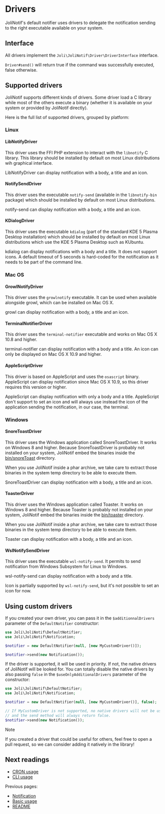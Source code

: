 # Drivers

JoliNotif's default notifier uses drivers to delegate the notification sending
to the right executable available on your system.

## Interface

All drivers implement the `Joli\JoliNotif\Driver\DriverInterface` interface.

`Driver#send()` will return true if the command was successfully executed,
false otherwise.

## Supported drivers

JoliNotif supports different kinds of drivers. Some driver load a C library
while most of the others execute a binary (whether it is available on your
system or provided by JoliNotif directly).

Here is the full list of supported drivers, grouped by platform:

### Linux

#### LibNotifyDriver

This driver uses the FFI PHP extension to interact with the `libnotify` C
library. This library should be installed by default on most Linux
distributions wih graphical interface.

LibNotifyDriver can display notification with a body, a title and an icon.

#### NotifySendDriver

This driver uses the executable `notify-send` (available in the
`libnotify-bin` package) which should be installed by default on most Linux
distributions.

notify-send can display notification with a body, a title and an icon.

#### KDialogDriver

This driver uses the executable `kdialog` (part of the standard KDE 5 Plasma
Desktop installation) which should be installed by default on most Linux
distributions which use the KDE 5 Plasma Desktop such as KUbuntu.

kdialog can display notifications with a body and a title. It does not support
icons. A default timeout of 5 seconds is hard-coded for the notification as it
needs to be part of the command line.

### Mac OS

#### GrowlNotifyDriver

This driver uses the `growlnotify` executable. It can be used when available
alongside growl, which can be installed on Mac OS X.

growl can display notification with a body, a title and an icon.

#### TerminalNotifierDriver

This driver uses the `terminal-notifier` executable and works on Mac OS X 10.8
and higher.

terminal-notifier can display notification with a body and a title. An icon can
only be displayed on Mac OS X 10.9 and higher.

#### AppleScriptDriver

This driver is based on AppleScript and uses the `osascript` binary.
AppleScript can display notification since Mac OS X 10.9, so this driver
requires this version or higher.

AppleScript can display notification with only a body and a title. AppleScript
don't support to set an icon and will always use instead the icon of the
application sending the notification, in our case, the terminal.

### Windows

#### SnoreToastDriver

This driver uses the Windows application called SnoreToastDriver. It works on
Windows 8 and higher. Because SnoreToastDriver is probably not installed on
your system, JoliNotif embed the binaries inside the [bin/snoreToast](bin/snoreToast)
directory.

When you use JoliNotif inside a phar archive, we take care to extract those
binaries in the system temp directory to be able to execute them.

SnoreToastDriver can display notification with a body, a title and an icon.

#### ToasterDriver

This driver uses the Windows application called Toaster. It works on Windows 8
and higher. Because Toaster is probably not installed on your system, JoliNotif
embed the binaries inside the [bin/toaster](bin/toaster) directory.

When you use JoliNotif inside a phar archive, we take care to extract those
binaries in the system temp directory to be able to execute them.

Toaster can display notification with a body, a title and an icon.

#### WslNotifySendDriver

This driver uses the executable `wsl-notify-send`.
It permits to send notification from Windows Subsystem for Linux to Windows.

wsl-notify-send can display notification with a body and a title.

Icon is partially supported by `wsl-notify-send`, but it's not possible to set
an icon for now.

## Using custom drivers

If you created your own driver, you can pass it in the `$additionnalDrivers`
parameter of the `DefaultNotifier` constructor:

```php
use Joli\JoliNotif\DefaultNotifier;
use Joli\JoliNotif\Notification;

$notifier = new DefaultNotifier(null, [new MyCustomDriver()]);

$notifier->send(new Notification());
```

If the driver is supported, it will be used in priority. If not, the native
drivers of JoliNotif will be looked for. You can totally disable the native
drivers by also passing `false` in the `$useOnlyAdditionalDrivers` parameter of
the constructor:

```php
use Joli\JoliNotif\DefaultNotifier;
use Joli\JoliNotif\Notification;

$notifier = new DefaultNotifier(null, [new MyCustomDriver()], false);

// If MyCustomDriver is not supported, no native drivers will not be used
// and the send method will always return false.
$notifier->send(new Notification());
```

> [!NOTE]
> If you created a driver that could be useful for others, feel free to open a
> pull request, so we can consider adding it natively in the library!

## Next readings

* [CRON usage](04-cron-usage.md)
* [CLI usage](05-cli-usage.md)

Previous pages:

* [Notification](02-notification.md)
* [Basic usage](01-basic-usage.md)
* [README](../README.md)

